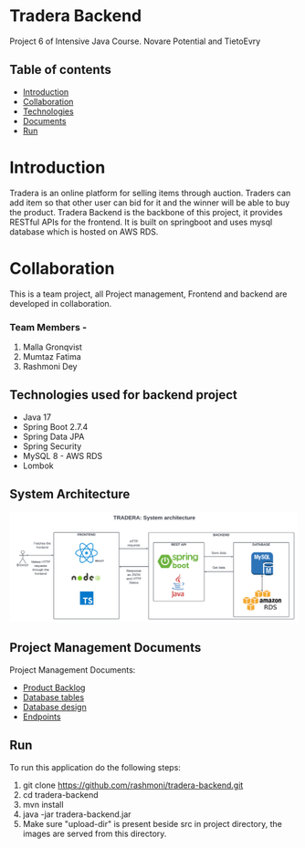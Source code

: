 # Tradera Backend
Project 6 of Intensive Java Course.
Novare Potential and TietoEvry

## Table of contents
* [Introduction](#introduction)
* [Collaboration](#collaboration)
* [Technologies](#technologies)
* [Documents](#documents)
* [Run](#run)


# Introduction
Tradera is an online platform for selling items through auction.
Traders can add item so that other user can bid for it and the winner will be able to buy the product.
Tradera Backend is the backbone of this project, it provides RESTful APIs for the frontend.
It is built on springboot and uses mysql database which is hosted on AWS RDS.

# Collaboration
This is a team project, all Project management, Frontend and backend are developed in collaboration.

### Team Members -
1. Malla Gronqvist
2. Mumtaz Fatima 
3. Rashmoni Dey

## Technologies used for backend project
* Java 17
* Spring Boot 2.7.4
* Spring Data JPA
* Spring Security
* MySQL 8 - AWS RDS
* Lombok

## System Architecture

![img.png](img.png)

## Project Management Documents
Project Management Documents:
- [Product Backlog](https://trello.com/invite/accept-board)
- [Database tables](https://docs.google.com/spreadsheets/d/1T2gENP0D5af4C3MKHxBcD_KEomvTXT6Jq8_IT8mSzTA/edit#gid=674144426)
- [Database design](https://drive.google.com/file/d/1KD45lEZaYMRDiPXizOL4jeWYI-HImnre/view)
- [Endpoints](https://docs.google.com/spreadsheets/d/10_qHvUzAGsDIyNdI4C2plUyh3_68f2mYYNZOdGGC72Q/edit#gid=0)

## Run
To run this application do the following steps:
1. git clone https://github.com/rashmoni/tradera-backend.git
2. cd tradera-backend
3. mvn install
4. java -jar tradera-backend.jar
5. Make sure "upload-dir" is present beside src in project directory, the images are served from this directory.